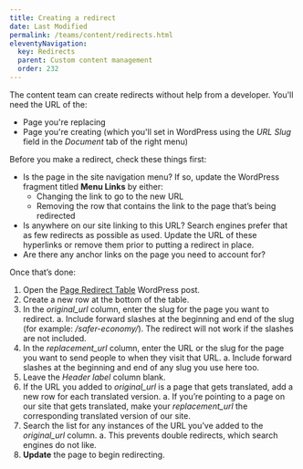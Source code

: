 ```yaml
---
title: Creating a redirect
date: Last Modified 
permalink: /teams/content/redirects.html
eleventyNavigation:
  key: Redirects
  parent: Custom content management
  order: 232
---
```


The content team can create redirects without help from a developer. You'll need the URL of the:

* Page you're replacing
* Page you're creating (which you'll set in WordPress using the _URL Slug_ field in the _Document_ tab of the right menu)

Before you make a redirect, check these things first:

* Is the page in the site navigation menu? If so, update the WordPress fragment titled **Menu Links** by either:
  * Changing the link to go to the new URL
  * Removing the row that contains the link to the page that’s being redirected
* Is anywhere on our site linking to this URL? Search engines prefer that as few redirects as possible as used. Update the URL of these hyperlinks or remove them prior to putting a redirect in place.
* Are there any anchor links on the page you need to account for?

Once that’s done:

1. Open the [Page Redirect Table](https://as-go-covid19-d-001.azurewebsites.net/wp-admin/post.php?post=1933&action=edit) WordPress post.
2. Create a new row at the bottom of the table.
3. In the _original_url_ column, enter the slug for the page you want to redirect.
  a. Include forward slashes at the beginning and end of the slug (for example: _/safer-economy/_). The redirect will not work if the slashes are not included.
4. In the _replacement_url_ column, enter the URL or the slug for the page you want to send people to when they visit that URL.
  a. Include forward slashes at the beginning and end of any slug you use here too.
5. Leave the _Header label_ column blank.
6. If the URL you added to _original_url_ is a page that gets translated, add a new row for each translated version.
  a. If you’re pointing to a page on our site that gets translated, make your _replacement_url_ the corresponding translated version of our site.
7. Search the list for any instances of the URL you’ve added to the _original_url_ column.
  a. This prevents double redirects, which search engines do not like.
8. **Update** the page to begin redirecting.

